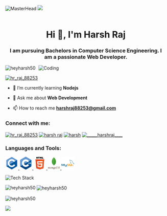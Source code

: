 ![MasterHead](https://user-images.githubusercontent.com/74038190/225813708-98b745f2-7d22-48cf-9150-083f1b00d6c9.gif)
<img src="https://user-images.githubusercontent.com/74038190/212284115-f47cd8ff-2ffb-4b04-b5bf-4d1c14c0247f.gif" width="900">
<br><br>
<h1 align="center">Hi 👋, I'm Harsh Raj</h1>
<h3 align="center">I am pursuing Bachelors in Computer Science Engineering. I am a passionate Web Developer.</h3>
<img align="right" alt="Coding" width="400" src="https://cdn.dribbble.com/users/1162077/screenshots/3848914/programmer.gif">

<p align="left"> <img src="https://komarev.com/ghpvc/?username=heyharsh50&label=Profile%20views&color=0e75b6&style=flat" alt="heyharsh50" /> </p>

<p align="left"> <a href="https://twitter.com/hr_raj_88253" target="blank"><img src="https://img.shields.io/twitter/follow/hr_raj_88253?logo=twitter&style=for-the-badge" alt="hr_raj_88253" /></a> </p>

- 🌱 I’m currently learning **Nodejs**

- 💬 Ask me about **Web Development**

- 📫 How to reach me **harshraj88253@gmail.com**

<h3 align="left">Connect with me:</h3>
<p align="left">
<a href="https://twitter.com/hr_raj_88253" target="blank"><img align="center" src="https://raw.githubusercontent.com/rahuldkjain/github-profile-readme-generator/master/src/images/icons/Social/twitter.svg" alt="hr_raj_88253" height="30" width="40" /></a>
<a href="https://linkedin.com/in/harsh raj" target="blank"><img align="center" src="https://raw.githubusercontent.com/rahuldkjain/github-profile-readme-generator/master/src/images/icons/Social/linked-in-alt.svg" alt="harsh raj" height="30" width="40" /></a>
<a href="https://fb.com/harsh" target="blank"><img align="center" src="https://raw.githubusercontent.com/rahuldkjain/github-profile-readme-generator/master/src/images/icons/Social/facebook.svg" alt="harsh" height="30" width="40" /></a>
<a href="https://instagram.com/_____harshraj____" target="blank"><img align="center" src="https://raw.githubusercontent.com/rahuldkjain/github-profile-readme-generator/master/src/images/icons/Social/instagram.svg" alt="_____harshraj____" height="30" width="40" /></a>
</p>

<h3 align="left">Languages and Tools:</h3>
<p align="left"> <a href="https://www.cprogramming.com/" target="_blank" rel="noreferrer"> <img src="https://raw.githubusercontent.com/devicons/devicon/master/icons/c/c-original.svg" alt="c" width="40" height="40"/> </a> <a href="https://www.w3schools.com/cpp/" target="_blank" rel="noreferrer"> <img src="https://raw.githubusercontent.com/devicons/devicon/master/icons/cplusplus/cplusplus-original.svg" alt="cplusplus" width="40" height="40"/> </a> <a href="https://www.w3.org/html/" target="_blank" rel="noreferrer"> <img src="https://raw.githubusercontent.com/devicons/devicon/master/icons/html5/html5-original-wordmark.svg" alt="html5" width="40" height="40"/> </a> <a href="https://www.mongodb.com/" target="_blank" rel="noreferrer"> <img src="https://raw.githubusercontent.com/devicons/devicon/master/icons/mongodb/mongodb-original-wordmark.svg" alt="mongodb" width="40" height="40"/> </a> <a href="https://www.mysql.com/" target="_blank" rel="noreferrer"> <img src="https://raw.githubusercontent.com/devicons/devicon/master/icons/mysql/mysql-original-wordmark.svg" alt="mysql" width="40" height="40"/> </a> </p>
<div>

 <img src="https://skillicons.dev/icons?i=c,c++,mysql,js,react,html,css,nodejs,mongodb,figma&perline=5" alt="Tech Stack" /> 
 
</div>

<p><img align="left" src="https://github-readme-stats.vercel.app/api/top-langs?username=heyharsh50&show_icons=true&locale=en&layout=compact" alt="heyharsh50" /></p>

<p>&nbsp;<img align="center" src="https://github-readme-stats.vercel.app/api?username=heyharsh50&show_icons=true&locale=en" alt="heyharsh50" /></p>

<p><img align="center" src="https://github-readme-streak-stats.herokuapp.com/?user=heyharsh50&" alt="heyharsh50" /></p>

<img src="https://user-images.githubusercontent.com/74038190/212284158-e840e285-664b-44d7-b79b-e264b5e54825.gif" width="900">
